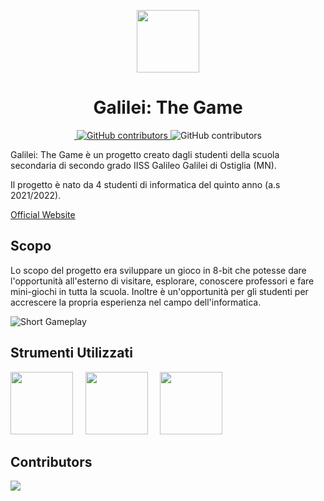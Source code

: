 ﻿<p align="center">
    <img width="100px" src="https://raw.githubusercontent.com/The-Galilei-Project/Galilei-The-Game/main/Assets/Artwork/galilei-the-game-logo.jpg?raw=true"/>
    <h1 align="center">Galilei: The Game</h1>
</p>

<p align="center">
    <a href="https://opensource.org/license/mit/"> 
        <img src="https://img.shields.io/github/license/The-Galilei-Project/Galilei-The-Game?color=yellow" alt=""> 
    </a>
    <a href="https://github.com/The-Galilei-Project/Galilei-The-Game/graphs/contributors"> 
        <img alt="GitHub contributors" src="https://img.shields.io/github/contributors/The-Galilei-Project/Galilei-The-Game">
    </a>
    <img alt="GitHub contributors" src="https://img.shields.io/github/languages/top/The-Galilei-Project/Galilei-The-Game">
</p>

Galilei: The Game è un progetto creato dagli studenti della scuola secondaria di secondo grado IISS Galileo Galilei di Ostiglia (MN).

Il progetto è nato da 4 studenti di informatica del quinto anno (a.s 2021/2022).

[Official Website](https://the-galilei-project.github.io/)

##  Scopo

Lo scopo del progetto era sviluppare un gioco in 8-bit che potesse dare l'opportunità all'esterno di visitare, esplorare, conoscere professori e fare mini-giochi in tutta la scuola. Inoltre è un'opportunità per gli studenti per accrescere la propria esperienza nel campo dell'informatica.

![Short Gameplay](https://github.com/matthewexe/matthewexe.github.io/blob/master/assets/images/gifs/vid1.gif?raw=true)

##  Strumenti Utilizzati

[<img class="img-fluid" width="100px" src="https://cdn-icons-png.flaticon.com/512/5969/5969294.png" width="17%" style="margin: 0; padding: 0;">](https://unity.com/)&nbsp;&nbsp;&nbsp;&nbsp;
[<img class="img-fluid" width="100px" src="https://visualstudio.microsoft.com/wp-content/uploads/2021/10/Product-Icon.svg" width="15%">](https://visualstudio.microsoft.com/)&nbsp;&nbsp;&nbsp;&nbsp;
[<img class="img-fluid" width="100px" src="https://upload.wikimedia.org/wikipedia/commons/thumb/4/45/The_GIMP_icon_-_gnome.svg/1024px-The_GIMP_icon_-_gnome.svg.png" width="15%">](https://www.gimp.org/)&nbsp;&nbsp;&nbsp;&nbsp;

##  Contributors

[<img src = "https://contrib.rocks/image?repo=The-Galilei-Project/Galilei-The-Game"/>](https://github.com/The-Galilei-Project/Galilei-The-Game/graphs/contributors)

